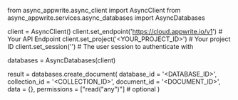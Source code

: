 from async_appwrite.async_client import AsyncClient
from async_appwrite.services.async_databases import AsyncDatabases


client = AsyncClient()
client.set_endpoint('https://cloud.appwrite.io/v1') # Your API Endpoint
client.set_project('<YOUR_PROJECT_ID>') # Your project ID
client.set_session('') # The user session to authenticate with

databases = AsyncDatabases(client)

result = databases.create_document(
    database_id = '<DATABASE_ID>',
    collection_id = '<COLLECTION_ID>',
    document_id = '<DOCUMENT_ID>',
    data = {},
    permissions = ["read("any")"] # optional
)
